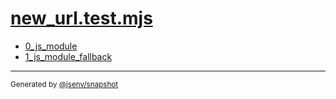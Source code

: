 # [new_url.test.mjs](../new_url.test.mjs)


- [0_js_module](0_js_module/0_js_module.md)
- [1_js_module_fallback](1_js_module_fallback/1_js_module_fallback.md)

---

<sub>
  Generated by <a href="https://github.com/jsenv/core/tree/main/packages/independent/snapshot">@jsenv/snapshot</a>
</sub>
